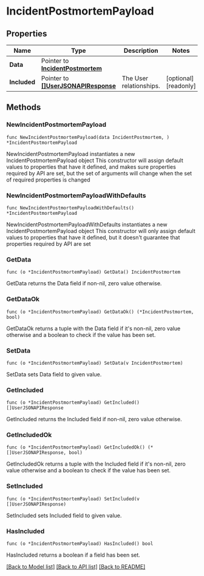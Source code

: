 # IncidentPostmortemPayload

## Properties

Name | Type | Description | Notes
------------ | ------------- | ------------- | -------------
**Data** | Pointer to [**IncidentPostmortem**](IncidentPostmortem.md) |  | 
**Included** | Pointer to [**[]UserJSONAPIResponse**](UserJSONAPIResponse.md) | The User relationships. | [optional] [readonly] 

## Methods

### NewIncidentPostmortemPayload

`func NewIncidentPostmortemPayload(data IncidentPostmortem, ) *IncidentPostmortemPayload`

NewIncidentPostmortemPayload instantiates a new IncidentPostmortemPayload object
This constructor will assign default values to properties that have it defined,
and makes sure properties required by API are set, but the set of arguments
will change when the set of required properties is changed

### NewIncidentPostmortemPayloadWithDefaults

`func NewIncidentPostmortemPayloadWithDefaults() *IncidentPostmortemPayload`

NewIncidentPostmortemPayloadWithDefaults instantiates a new IncidentPostmortemPayload object
This constructor will only assign default values to properties that have it defined,
but it doesn't guarantee that properties required by API are set

### GetData

`func (o *IncidentPostmortemPayload) GetData() IncidentPostmortem`

GetData returns the Data field if non-nil, zero value otherwise.

### GetDataOk

`func (o *IncidentPostmortemPayload) GetDataOk() (*IncidentPostmortem, bool)`

GetDataOk returns a tuple with the Data field if it's non-nil, zero value otherwise
and a boolean to check if the value has been set.

### SetData

`func (o *IncidentPostmortemPayload) SetData(v IncidentPostmortem)`

SetData sets Data field to given value.


### GetIncluded

`func (o *IncidentPostmortemPayload) GetIncluded() []UserJSONAPIResponse`

GetIncluded returns the Included field if non-nil, zero value otherwise.

### GetIncludedOk

`func (o *IncidentPostmortemPayload) GetIncludedOk() (*[]UserJSONAPIResponse, bool)`

GetIncludedOk returns a tuple with the Included field if it's non-nil, zero value otherwise
and a boolean to check if the value has been set.

### SetIncluded

`func (o *IncidentPostmortemPayload) SetIncluded(v []UserJSONAPIResponse)`

SetIncluded sets Included field to given value.

### HasIncluded

`func (o *IncidentPostmortemPayload) HasIncluded() bool`

HasIncluded returns a boolean if a field has been set.


[[Back to Model list]](../README.md#documentation-for-models) [[Back to API list]](../README.md#documentation-for-api-endpoints) [[Back to README]](../README.md)


